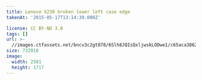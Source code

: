 ```yaml
---
title: Lenovo X230 broken lower left case edge
takenAt: '2015-05-17T13:14:39.000Z'

license: CC BY-ND 3.0
tags: []
url: >-
  //images.ctfassets.net/bncv3c2gt878/6Slh8JQIsQxljwskLODwe1/c65aca38620f92dcf2a2782e5ae18e9f/lenovo-x230-broken-lower-left-case-edge_17751218736_o
size: 732018
image:
  width: 2581
  height: 1717
---
```

